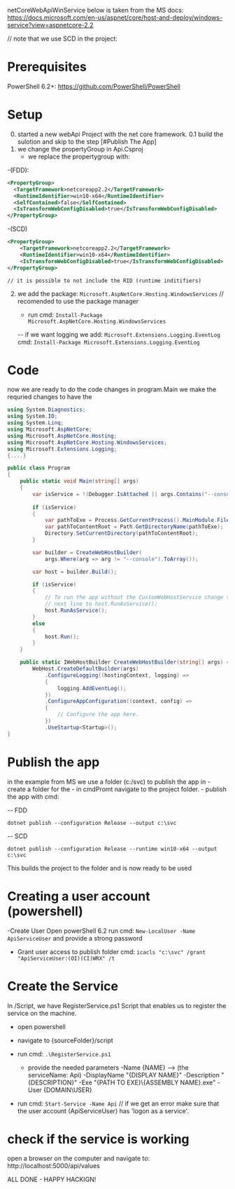 netCoreWebApiWinService
below is taken from the MS docs: https://docs.microsoft.com/en-us/aspnet/core/host-and-deploy/windows-service?view=aspnetcore-2.2

// note that we use SCD in the project:
# Prerequisites
PowerShell 6.2+: https://github.com/PowerShell/PowerShell

# Setup
0. started a new webApi Project with the net core framework.
0.1 build the sulotion and skip to the step [#Publish The App]
1. we change the propertyGroup in Api.Csproj
	- we replace the propertygroup with:
	
-(FDD):

```xml
<PropertyGroup>
  <TargetFramework>netcoreapp2.2</TargetFramework>
  <RuntimeIdentifier>win10-x64</RuntimeIdentifier>
  <SelfContained>false</SelfContained>
  <IsTransformWebConfigDisabled>true</IsTransformWebConfigDisabled>
</PropertyGroup>
```

-(SCD)

```xml
<PropertyGroup>    
    <TargetFramework>netcoreapp2.2</TargetFramework>    
    <RuntimeIdentifier>win10-x64</RuntimeIdentifier>
    <IsTransformWebConfigDisabled>true</IsTransformWebConfigDisabled>    
</PropertyGroup>
```
	// it is possible to not include the RID (runtime inditifiers)

2. we add the package: ```Microsoft.AspNetCore.Hosting.WindowsServices```
	// recomended to use the package manager
	- run cmd: ```Install-Package Microsoft.AspNetCore.Hosting.WindowsServices```

	-- if we want logging we add: ```Microsoft.Extensions.Logging.EventLog```
		cmd: ```Install-Package Microsoft.Extensions.Logging.EventLog```
	
# Code

now we are ready to do the code changes in program.Main we make the requried changes to have the 

```csharp
using System.Diagnostics;
using System.IO;
using System.Linq;
using Microsoft.AspNetCore;
using Microsoft.AspNetCore.Hosting;
using Microsoft.AspNetCore.Hosting.WindowsServices;
using Microsoft.Extensions.Logging;
{....}

public class Program
{
    public static void Main(string[] args)
    {
        var isService = !(Debugger.IsAttached || args.Contains("--console"));
        
        if (isService)
        {
            var pathToExe = Process.GetCurrentProcess().MainModule.FileName;
            var pathToContentRoot = Path.GetDirectoryName(pathToExe);
            Directory.SetCurrentDirectory(pathToContentRoot);
        }

        var builder = CreateWebHostBuilder(
            args.Where(arg => arg != "--console").ToArray());

        var host = builder.Build();

        if (isService)
        {
            // To run the app without the CustomWebHostService change the
            // next line to host.RunAsService();
            host.RunAsService();
        }
        else
        {
            host.Run();
        }
    }

    public static IWebHostBuilder CreateWebHostBuilder(string[] args) =>
        WebHost.CreateDefaultBuilder(args)
            .ConfigureLogging((hostingContext, logging) =>
            {
                logging.AddEventLog();
            })
            .ConfigureAppConfiguration((context, config) =>
            {
                // Configure the app here.
            })
            .UseStartup<Startup>();
}
```

# Publish the app

in the example from MS we use a folder (c:/svc) to publish the app in
	- create a folder for the
	- in cmdPromt navigate to the project folder.
	- publish the app with cmd:
	
-- FDD

```
dotnet publish --configuration Release --output c:\svc
```
-- SCD

```
dotnet publish --configuration Release --runtime win10-x64 --output c:\svc
```
This builds the project to the folder and is now ready to be used

# Creating a user account (powershell)
-Create User
Open powerShell 6.2
run cmd: ```New-LocalUser -Name ApiServiceUser```
and provide a strong password

- Grant user access to publish folder
cmd: ```icacls "c:\svc" /grant "ApiServiceUser:(OI)(CI)WRX" /t```

# Create the Service
In /Script, we have RegisterService.ps1 Script that enables us to register the service on the machine.
- open powershell
- navigate to {sourceFolder}/script
- run cmd: ```.\RegisterService.ps1```
	- provide the needed parameters
		-Name {NAME}  --> (the serviceName: Api)
		-DisplayName "{DISPLAY NAME}" 
		-Description "{DESCRIPTION}" 
		-Exe "{PATH TO EXE}\\{ASSEMBLY NAME}.exe" 
		-User {DOMAIN\USER}

- run cmd: ```Start-Service -Name Api```
// if we get an error make sure that the user account (ApiServiceUser) has 'logon as a service'.

# check if the service is working
open a browser on the computer and navigate to: http://localhost:5000/api/values

ALL DONE - HAPPY HACKIGN!
